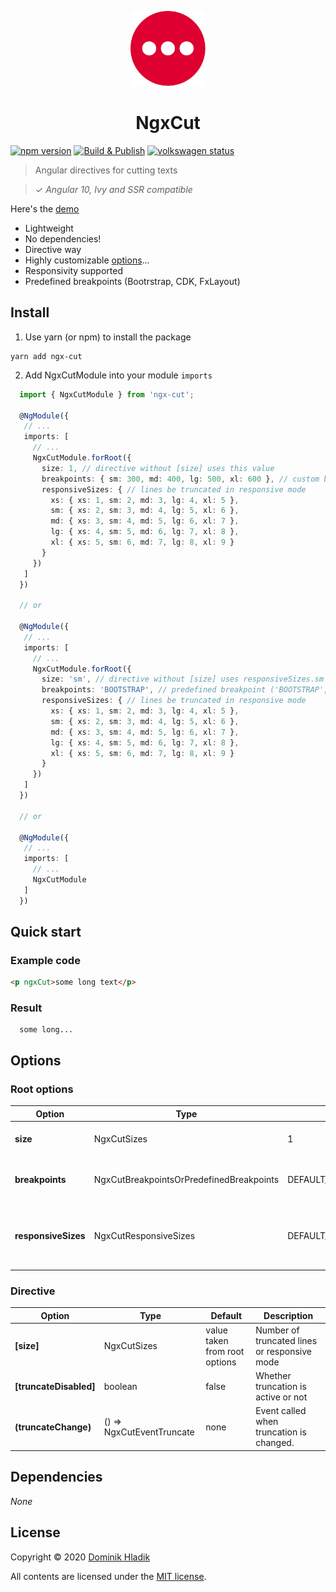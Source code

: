 <p align="center">
  <img src="assets/logo.svg?sanitize=true" alt="" width="120">
  <h1 align="center">NgxCut</h1>
</p>

[![npm version](https://badge.fury.io/js/ngx-cut.svg)](https://badge.fury.io/js/ngx-cut)
[![Build & Publish](https://github.com/celtian/ngx-cut/workflows/Build%20&%20Publish/badge.svg)](https://github.com/celtian/ngx-cut/actions)
[![volkswagen status](https://auchenberg.github.io/volkswagen/volkswargen_ci.svg?v=1)](https://github.com/auchenberg/volkswagen)

> Angular directives for cutting texts

> ✓ _Angular 10, Ivy and SSR compatible_

Here's the [demo](http://celtian.github.io/ngx-cut/)

- Lightweight
- No dependencies!
- Directive way
- Highly customizable [options](#options)...
- Responsivity supported
- Predefined breakpoints (Bootrstrap, CDK, FxLayout)

## Install

1. Use yarn (or npm) to install the package

```terminal
yarn add ngx-cut
```

2. Add NgxCutModule into your module `imports`

```typescript
  import { NgxCutModule } from 'ngx-cut';

  @NgModule({
   // ...
   imports: [
     // ...
     NgxCutModule.forRoot({
       size: 1, // directive without [size] uses this value
       breakpoints: { sm: 300, md: 400, lg: 500, xl: 600 }, // custom breakpoints
       responsiveSizes: { // lines be truncated in responsive mode
         xs: { xs: 1, sm: 2, md: 3, lg: 4, xl: 5 },
         sm: { xs: 2, sm: 3, md: 4, lg: 5, xl: 6 },
         md: { xs: 3, sm: 4, md: 5, lg: 6, xl: 7 },
         lg: { xs: 4, sm: 5, md: 6, lg: 7, xl: 8 },
         xl: { xs: 5, sm: 6, md: 7, lg: 8, xl: 9 }
       }
     })
   ]
  })

  // or

  @NgModule({
   // ...
   imports: [
     // ...
     NgxCutModule.forRoot({
       size: 'sm', // directive without [size] uses responsiveSizes.sm
       breakpoints: 'BOOTSTRAP', // predefined breakpoint ('BOOTSTRAP', 'FX_LAYOUT' or 'CDK')
       responsiveSizes: { // lines be truncated in responsive mode
         xs: { xs: 1, sm: 2, md: 3, lg: 4, xl: 5 },
         sm: { xs: 2, sm: 3, md: 4, lg: 5, xl: 6 },
         md: { xs: 3, sm: 4, md: 5, lg: 6, xl: 7 },
         lg: { xs: 4, sm: 5, md: 6, lg: 7, xl: 8 },
         xl: { xs: 5, sm: 6, md: 7, lg: 8, xl: 9 }
       }
     })
   ]
  })

  // or

  @NgModule({
   // ...
   imports: [
     // ...
     NgxCutModule
   ]
  })
```

## Quick start

### Example code

```html
<p ngxCut>some long text</p>
```

### Result

```code
  some long...
```

## Options

### Root options

| Option              | Type                                     | Default                  | Description                                            |
| ------------------- | ---------------------------------------- | ------------------------ | ------------------------------------------------------ |
| **size**            | NgxCutSizes                              | 1                        | Number of truncated lines                              |
| **breakpoints**     | NgxCutBreakpointsOrPredefinedBreakpoints | DEFAULT_BREAKPOINTS      | Breakpoints used in responsive mode                    |
| **responsiveSizes** | NgxCutResponsiveSizes                    | DEFAULT_RESPONSIVE_SIZES | How many lines should be truncated for each breakpoint |

### Directive

| Option                 | Type                      | Default                       | Description                                  |
| ---------------------- | ------------------------- | ----------------------------- | -------------------------------------------- |
| **[size]**             | NgxCutSizes               | value taken from root options | Number of truncated lines or responsive mode |
| **[truncateDisabled]** | boolean                   | false                         | Whether truncation is active or not          |
| **(truncateChange)**   | () => NgxCutEventTruncate | none                          | Event called when truncation is changed.     |

## Dependencies

_None_

## License

Copyright &copy; 2020 [Dominik Hladik](https://github.com/Celtian)

All contents are licensed under the [MIT license].

[mit license]: LICENSE
